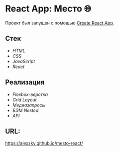 # React App: Место :globe_with_meridians:

Проект был запущен с помощью [Create React App](https://github.com/facebook/create-react-app ).

## Стек
- _HTML_
- _CSS_
- _JavaScript_
- _React_

## Реализация
- _Flexbox-вёрстка_
- _Grid Layout_
- _Медиазапросы_
- _БЭМ Nested_
- _API_

## URL:
https://alexzkv.github.io/mesto-react/

